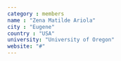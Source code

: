 ```yaml
---
category : members
name : "Zena Matilde Ariola"
city : "Eugene"
country : "USA"
university: "University of Oregon"
website: "#"
---
```

